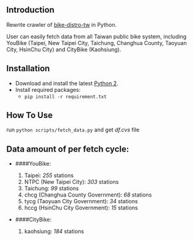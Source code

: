 ## Introduction

Rewrite crawler of [bike-distro-tw](https://github.com/marksylee/bike-distro-tw) in Python.

User can easily fetch data from all Taiwan public bike system, including YouBike (Taipei, New Taipei City, Taichung, Changhua County, Taoyuan City, HsinChu City) and CityBike (Kaohsiung).

## Installation

- Download and install the latest [Python 2](https://www.python.org/downloads/).
- Install required packages:
  - `pip install -r requirement.txt`

## How To Use

run `python scripts/fetch_data.py` and get *df.cvs* file

## Data amount of per fetch cycle:
* ####YouBike:
    1. Taipei: *255* stations
    2. NTPC (New Taipei City): *303* stations
    3. Taichung: *99* stations
    4. chcg (Changhua County Government): *68* stations
    5. tycg (Taoyuan City Government): *34* stations
    6. hccg (HsinChu City Government): *15* stations

* ####CityBike:
    1. kaohsiung: *184* stations

